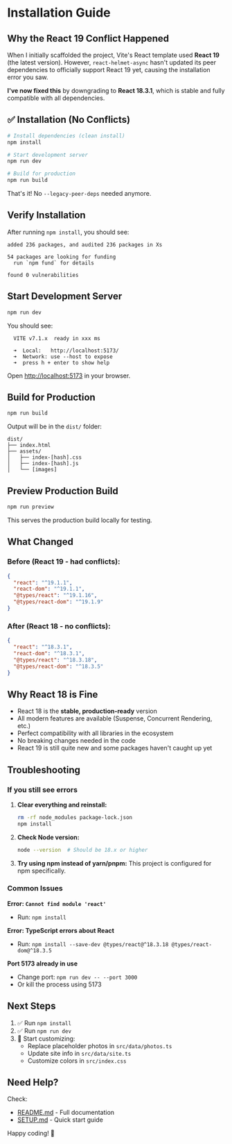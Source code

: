 # Installation Guide

## Why the React 19 Conflict Happened

When I initially scaffolded the project, Vite's React template used **React 19** (the latest version). However, `react-helmet-async` hasn't updated its peer dependencies to officially support React 19 yet, causing the installation error you saw.

**I've now fixed this** by downgrading to **React 18.3.1**, which is stable and fully compatible with all dependencies.

## ✅ Installation (No Conflicts)

```bash
# Install dependencies (clean install)
npm install

# Start development server
npm run dev

# Build for production
npm run build
```

That's it! No `--legacy-peer-deps` needed anymore.

## Verify Installation

After running `npm install`, you should see:

```
added 236 packages, and audited 236 packages in Xs

54 packages are looking for funding
  run `npm fund` for details

found 0 vulnerabilities
```

## Start Development Server

```bash
npm run dev
```

You should see:

```
  VITE v7.1.x  ready in xxx ms

  ➜  Local:   http://localhost:5173/
  ➜  Network: use --host to expose
  ➜  press h + enter to show help
```

Open [http://localhost:5173](http://localhost:5173) in your browser.

## Build for Production

```bash
npm run build
```

Output will be in the `dist/` folder:

```
dist/
├── index.html
├── assets/
│   ├── index-[hash].css
│   ├── index-[hash].js
│   └── [images]
```

## Preview Production Build

```bash
npm run preview
```

This serves the production build locally for testing.

## What Changed

### Before (React 19 - had conflicts):
```json
{
  "react": "^19.1.1",
  "react-dom": "^19.1.1",
  "@types/react": "^19.1.16",
  "@types/react-dom": "^19.1.9"
}
```

### After (React 18 - no conflicts):
```json
{
  "react": "^18.3.1",
  "react-dom": "^18.3.1",
  "@types/react": "^18.3.18",
  "@types/react-dom": "^18.3.5"
}
```

## Why React 18 is Fine

- React 18 is the **stable, production-ready** version
- All modern features are available (Suspense, Concurrent Rendering, etc.)
- Perfect compatibility with all libraries in the ecosystem
- No breaking changes needed in the code
- React 19 is still quite new and some packages haven't caught up yet

## Troubleshooting

### If you still see errors

1. **Clear everything and reinstall:**
   ```bash
   rm -rf node_modules package-lock.json
   npm install
   ```

2. **Check Node version:**
   ```bash
   node --version  # Should be 18.x or higher
   ```

3. **Try using npm instead of yarn/pnpm:**
   This project is configured for npm specifically.

### Common Issues

**Error: `Cannot find module 'react'`**
- Run: `npm install`

**Error: TypeScript errors about React**
- Run: `npm install --save-dev @types/react@^18.3.18 @types/react-dom@^18.3.5`

**Port 5173 already in use**
- Change port: `npm run dev -- --port 3000`
- Or kill the process using 5173

## Next Steps

1. ✅ Run `npm install`
2. ✅ Run `npm run dev`
3. 🎨 Start customizing:
   - Replace placeholder photos in `src/data/photos.ts`
   - Update site info in `src/data/site.ts`
   - Customize colors in `src/index.css`

## Need Help?

Check:
- [README.md](README.md) - Full documentation
- [SETUP.md](SETUP.md) - Quick start guide

Happy coding! 🚀
